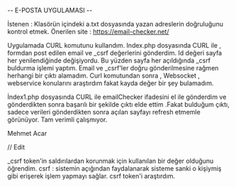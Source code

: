 -- E-POSTA UYGULAMASI --

İstenen :
Klasörün içindeki a.txt dosyasında yazan adreslerin doğruluğunu kontrol etmek.
Önerilen site : https://email-checker.net/

Uygulamada CURL komutunu kullandım. Index.php dosyasında CURL ile , formdan post edilen email ve _csrf değerlerini gönderdim. 
Id değeri sayfa her yenilendiğinde değişiyordu. Bu yüzden sayfa her açıldığında _csrf buldurma işlemi yaptım. 
Email ve _csrf'ler doğru gönderilmesine rağmen herhangi bir çıktı alamadım.
Curl komutundan sonra , Websocket , webservice konularını araştırdım fakat kayda değer bir şey bulamadım. 

İndex1.php dosyasında CURL ile emailChecker ifadesini el ile gönderdim ve gönderdikten sonra başarılı bir şekilde çıktı elde ettim .Fakat bulduğum çıktı, sadece verileri gönderdikten sonra açılan sayfayı refresh etmemle görünüyor. Tam verimli çalışmıyor.

Mehmet Acar

// Edit 

_csrf token'in saldırılardan korunmak için kullanılan bir değer olduğunu öğrendim. csrf : sistemin açığından faydalanarak sisteme sanki o kişiymiş gibi erişerek işlem yapmayı sağlar. csrf token'i araştırdım.

